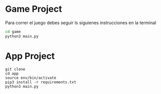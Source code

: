 # Game Project

Para correr el juego debes seguir ls siguienes instrucciones en la terminal

```sh
cd game
python3 main.py
```
# App Project
```
git clone
cd app
source env/bin/activate
pip3 install -r requirements.txt
python3 main.py
```